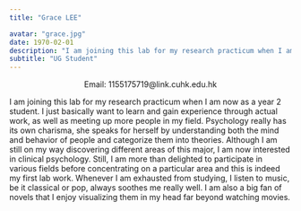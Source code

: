 ```yaml
---
title: "Grace LEE"

avatar: "grace.jpg"
date: 1970-02-01
description: "I am joining this lab for my research practicum when I am now as a year 2 student. I just ..."
subtitle: "UG Student"
---
```

<p align="center">
    Email: 1155175719@link.cuhk.edu.hk
</p>

I am joining this lab for my research practicum when I am now as a year 2 student. I just basically want to learn and gain experience through actual work, as well as meeting up more people in my field. Psychology really has its own charisma, she speaks for herself by understanding both the mind and behavior of people and categorize them into theories. Although I am still on my way discovering different areas of this major, I am now interested in clinical psychology. Still, I am more than delighted to participate in various fields before concentrating on a particular area and this is indeed my first lab work. Whenever I am exhausted from studying, I listen to music, be it classical or pop, always soothes me really well. I am also a big fan of novels that I enjoy visualizing them in my head far beyond watching movies.
